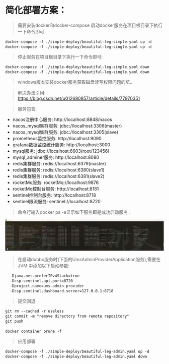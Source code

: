 # 简化部署方案：

> 需要安装docker和docker-compose 启动docker服务在项目根目录下执行一下命令即可

```
docker-compose -f ./simple-deploy/beautiful-leg-simple.yaml up -d
docker-compose -f ./simple-deploy/beautiful-leg-single.yaml up -d
```

> 停止服务在项目根目录下执行一下命令即可: 

```
docker-compose -f ./simple-deploy/beautiful-leg-simple.yaml down
docker-compose -f ./simple-deploy/beautiful-leg-single.yaml down
```

> windows版本安装docker服务获取磁盘读写权限问题的坑... 

> 解决办法引用: https://blog.csdn.net/u012680857/article/details/77970351

> 服务包含:

* nacos注册中心服务: http://localhost:8848/nacos
* nacos_mysql集群服务: jdbc://localhost:3306(master)
* nacos_mysql集群服务: jdbc://localhost:3305(slave)
* prometheus监控服务: http://localhost:9090
* grafana数据监控统计服务: http://localhost:3000
* mysql服务: jdbc://localhost:6603(root/123456)
* mysql_adminer服务: http://localhost:8080
* redis集群服务: redis://localhost:6379(master)
* redis集群服务: redis://localhost:6380(slave1)
* redis集群服务: redis://localhost:6381(slave2)
* rocketMq服务: rocketMq://localhost:9876
* rocketMq控制台服务: http://localhost:8181
* sentinel控制台服务: http://localhost:8718
* sentinel限流服务: sentinel://localhost:8720

> 命令行输入docker ps -a显示如下服务即是成功启动服务：

![](docs/docker-deploy.png)

> 在启动dubbo服务时(下面的UmsAdminProviderApplication服务),需要在 JVM 中添加以下启动参数:

```
  -Djava.net.preferIPv4Stack=true
  -Dcsp.sentinel.api.port=8720
  -Dproject.name=ums-admin-provider
  -Dcsp.sentinel.dashboard.server=127.0.0.1:8718
```
> 提交回退

```
git rm --cached -r useless
git commit -m "remove directory from remote repository"
git push

docker container prune -f
```

> 应用部署

```
docker-compose -f ./simple-deploy/beautiful-leg-admin.yaml up -d
docker-compose -f ./simple-deploy/beautiful-leg-admin.yaml down
```
